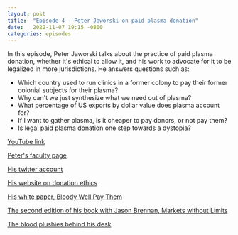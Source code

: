 ```yaml
---
layout: post
title:  "Episode 4 - Peter Jaworski on paid plasma donation"
date:   2022-11-07 19:15 -0800
categories: episodes
---
```


In this episode, Peter Jaworski talks about the practice of paid plasma donation, whether it's ethical to allow it, and his work to advocate for it to be legalized in more jurisdictions. He answers questions such as:
 - Which country used to run clinics in a former colony to pay their former colonial subjects for their plasma?
 - Why can't we just synthesize what we need out of plasma?
 - What percentage of US exports by dollar value does plasma account for?
 - If I want to gather plasma, is it cheaper to pay donors, or not pay them?
 - Is legal paid plasma donation one step towards a dystopia?

[YouTube link](https://youtu.be/gicM3DSvGGA)

[Peter's faculty page](https://gufaculty360.georgetown.edu/s/contact/00336000014TksCAAS/peter-jaworski)

[His twitter account](https://twitter.com/petermjaworski)

[His website on donation ethics](https://www.donationethics.com/)

[His white paper, Bloody Well Pay Them](https://www.niskanencenter.org/bloody-well-pay-them-the-case-for-voluntary-remunerated-plasma-collections/)

[The second edition of his book with Jason Brennan, Markets without Limits](https://www.amazon.com/Markets-without-Limits-Commercial-Interests-dp-0367758857/dp/0367758857/)

[The blood plushies behind his desk](https://imgur.com/a/ce4tKLp)
